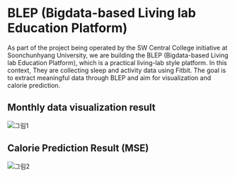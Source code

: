 # BLEP (Bigdata-based Living lab Education Platform)
As part of the project being operated by the SW Central College initiative at Soonchunhyang University, we are building the BLEP (Bigdata-based Living lab Education Platform), which is a practical living-lab style platform. In this context, They are collecting sleep and activity data using Fitbit. The goal is to extract meaningful data through BLEP and aim for visualization and calorie prediction.

## Monthly data visualization result
![그림1](https://github.com/hoon0303/BLEP/assets/53135286/49a89ef2-b601-4ba5-8788-8f6995e4280d)

## Calorie Prediction Result (MSE)
![그림2](https://github.com/hoon0303/BLEP/assets/53135286/f81eff98-9064-47a1-b213-0cdb163ff399)
